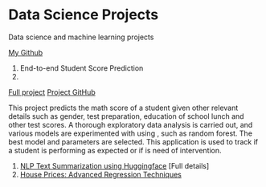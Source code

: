 # Data Science Projects
Data science and machine learning projects

[My Github](https://github.com/ilora-ishaque/data-science-projects)

1. End-to-end Student Score Prediction
2. 
[Full project](https://ilora-ishaque.github.io/data-science-projects/student_score_prediction/) [Project GitHub](https://github.com/ilora-ishaque/student-score-prediction)

   This project predicts the math score of a student given other relevant details such as gender, test preparation, education of school lunch and other test scores. A thorough exploratory data analysis is carried out, and various models are experimented with using , such as random forest. The best model and parameters are selected. This application is used to track if a student is performing as expected or if is need of intervention.
   
   

1. [NLP Text Summarization using Huggingface](https://github.com/ilora-ishaque/NLP-text-summarization)
   [Full details]
2. [House Prices: Advanced Regression Techniques](https://github.com/ilora-ishaque/house-regression)





